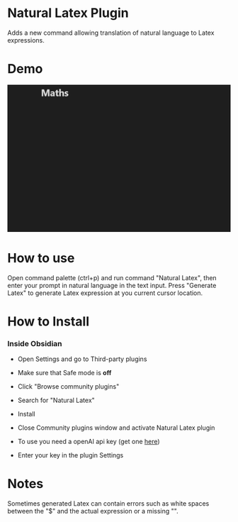 # Natural Latex Plugin

Adds a new command allowing translation of natural language to Latex expressions.

# Demo
![basic usage](https://github.com/Idontgetit1/Natural_Latex_Obsidian/blob/1cf0aa487aeee71922fd5543a8373a35f9ef30f5/resources/screenshots/NaturalLatexDemo1.gif)

# How to use

Open command palette (ctrl+p) and run command "Natural Latex", then enter your prompt in natural language in the text input.
Press "Generate Latex" to generate Latex expression at you current cursor location.

# How to Install
### Inside Obsidian
- Open Settings and go to Third-party plugins
- Make sure that Safe mode is **off**
- Click "Browse community plugins"
- Search for "Natural Latex"
- Install
- Close Community plugins window and activate Natural Latex plugin

- To use you need a openAI api key (get one [here](https://platform.openai.com/account/api-keys))
- Enter your key in the plugin Settings


# Notes
Sometimes generated Latex can contain errors such as white spaces between the "$" and the actual expression or a missing "\".